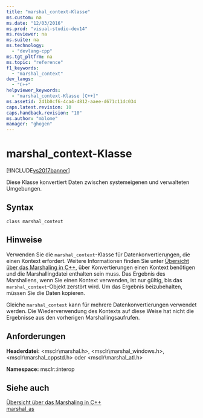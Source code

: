 ```yaml
---
title: "marshal_context-Klasse"
ms.custom: na
ms.date: "12/03/2016"
ms.prod: "visual-studio-dev14"
ms.reviewer: na
ms.suite: na
ms.technology: 
  - "devlang-cpp"
ms.tgt_pltfrm: na
ms.topic: "reference"
f1_keywords: 
  - "marshal_context"
dev_langs: 
  - "C++"
helpviewer_keywords: 
  - "marshal_context-Klasse [C++]"
ms.assetid: 241b0cf6-4ca4-4812-aaee-d671c11dc034
caps.latest.revision: 10
caps.handback.revision: "10"
ms.author: "mblome"
manager: "ghogen"
---
```

# marshal_context-Klasse
[!INCLUDE[vs2017banner](../assembler/inline/includes/vs2017banner.md)]

Diese Klasse konvertiert Daten zwischen systemeigenen und verwalteten Umgebungen.  
  
## Syntax  
  
```  
class marshal_context  
```  
  
## Hinweise  
 Verwenden Sie die `marshal_context`\-Klasse für Datenkonvertierungen, die einen Kontext erfordert.  Weitere Informationen finden Sie unter [Übersicht über das Marshaling in C\+\+](../dotnet/overview-of-marshaling-in-cpp.md), über Konvertierungen einen Kontext benötigen und die Marshallingdatei enthalten sein muss.  Das Ergebnis des Marshallens, wenn Sie einen Kontext verwenden, ist nur gültig, bis das `marshal_context`\-Objekt zerstört wird.  Um das Ergebnis beizubehalten, müssen Sie die Daten kopieren.  
  
 Gleiche `marshal_context` kann für mehrere Datenkonvertierungen verwendet werden.  Die Wiederverwendung des Kontexts auf diese Weise hat nicht die Ergebnisse aus den vorherigen Marshallingsaufrufen.  
  
## Anforderungen  
 **Headerdatei:** \<msclr\\marshal.h\>, \<msclr\\marshal\_windows.h\>, \<msclr\\marshal\_cppstd.h\> oder \<msclr\\marshal\_atl.h\>  
  
 **Namespace:** msclr::interop  
  
## Siehe auch  
 [Übersicht über das Marshaling in C\+\+](../dotnet/overview-of-marshaling-in-cpp.md)   
 [marshal\_as](../dotnet/marshal-as.md)